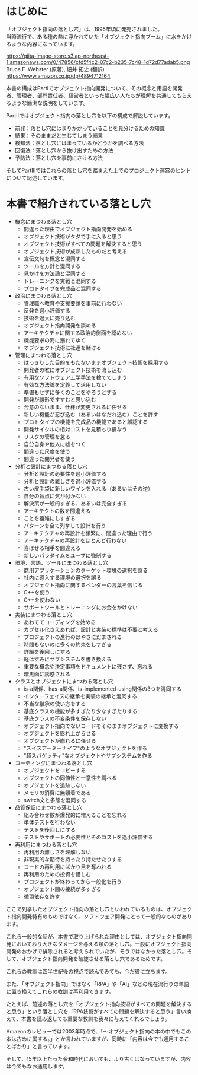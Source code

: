 # はじめに  
「オブジェクト指向の落とし穴」は、1995年頃に発売されました。  
当時流行で、ある種の熱に浮かれていた「オブジェクト指向ブーム」に水をかけるような内容になっています。  
  
https://qiita-image-store.s3.ap-northeast-1.amazonaws.com/0/47856/cfd5f4c2-07c2-b235-7c48-1d72d77adab5.png  
 Bruce F. Webster (原著), 細井 拓史 (翻訳)  
https://www.amazon.co.jp/dp/4894712164  
  
本書の構成はPartⅠでオブジェクト指向開発について、その概念と用語を開発者、管理者、部門責任者、経営者といった幅広い人たちが理解を共通してもらえるような簡潔な説明をしています。  
  
PartⅡではオブジェクト指向の落とし穴を以下の構成で解説しています。  
  
 - 前兆：落とし穴にはまりかかっていることを見分けるための知識  
 - 結果：そのままだと生じてしまう結果  
 - 検知法：落とし穴にはまっているかどうかを調べる方法  
 - 回復法：落とし穴から抜け出すための方法  
 - 予防法：落とし穴を事前にさける方法  
  
そしてPartⅢではこれらの落とし穴を踏まえた上でのプロジェクト運営のヒントについて記述しています。  
  
# 本書で紹介されている落とし穴  
  
 - 概念にまつわる落とし穴  
    - 間違った理由でオブジェクト指向開発を始める  
    - オブジェクト技術がタダで手に入ると思う  
    - オブジェクト技術がすべての問題を解決すると思う  
    - オブジェクト技術が成熟したものだと考える  
    - 宣伝文句を概念と混同する  
    - ツールを方針と混同する  
    - 見かけを方法論と混同する  
    - トレーニングを実戦と混同する  
    - プロトタイプを完成品と混同する  
 - 政治にまつわる落とし穴  
    - 管理職へ教育や支援要請を事前に行わない  
    - 反発を過小評価する  
    - 技術を過大に売り込む  
    - オブジェクト指向開発を崇める  
    - アーキテクチャに関する政治的側面を認めない  
    - 機能要求の海に溺れてゆく  
    - オブジェクト技術に社運を賭ける  
 - 管理にまつわる落とし穴  
    - はっきりした目的をもたないままオブジェクト技術を採用する  
    - 開発者の喉にオブジェクト技術を流し込む  
    - 有用なソフトウェア工学手法を捨ててしまう  
    - 有効な方法論を定義して活用しない  
    - 準備もせずに多くのことをやろうとする  
    - 開発が線形ですすむと思い込む  
    - 合意のないまま、仕様が変更されるに任せる  
    - 新しい機能が忍び込む（あるいはなだれ込む）ことを許す  
    - プロトタイプの機能を完成品の機能であると誤認する  
    - 開発サイクルの相対コストを見積もり損なう  
    - リスクの管理を怠る  
    - 自分自身や他人に嘘をつく  
    - 間違った尺度を使う  
    - 間違った開発者を使う  
 - 分析と設計にまつわる落とし穴  
    - 分析と設計の必要性を過小評価する  
    - 分析と設計の難しさを過小評価する  
    - 古い皮手袋に新しいワインを入れる（あるいはその逆）  
    - 自分の盲点に気が付かない  
    - 解決策が一般的すぎる、あるいは完全すぎる  
    - アーキテクトの数を間違える  
    - ことを複雑にしすぎる  
    - パターンを全て列挙して設計を行う  
    - アーキテクチャの再設計を頻繁に、間違った理由で行う  
    - アーキテクチャの再設計をほとんど行わない  
    - 喜ばせる相手を間違える  
    - 新しいパラダイムをユーザに強制する  
 - 環境、言語、ツールにまつわる落とし穴  
    - 商用アプリケーションのターゲット環境の選択を誤る  
    - 社内に導入する環境の選択を誤る  
    - オブジェクト指向に関するベンダーの言葉を信じる  
    - C++を使う  
    - C++を使わない  
    - サポートツールとトレーニングにお金をかけない  
 - 実装にまつわる落とし穴  
    - あわててコーディングを始める  
    - カプセル化さえあれば、設計と実装の標準は不要と考える  
    - プロジェクトの進行のはやさにだまされる  
    - 時間もないのに多くの約束をしすぎる  
    - 詳細を後回しにする  
    - 軽はずみにサブシステムを書き換える  
    - 重要な概念や決定事項をドキュメントに残さず、忘れる  
    - 暗黒面に誘惑される  
 - クラスとオブジェクトにまつわる落とし穴  
    - is-a関係、has-a関係、is-implemented-using関係の3つを混同する  
    - インターフェイスの継承を実装の継承と混同する  
    - 不当な継承の使い方をする  
    - 基底クラスの機能が多すぎたり少なすぎたりする  
    - 基底クラスの不変条件を保存しない  
    - オブジェクト指向でないコードをそのままオブジェクトに変換する  
    - オブジェクトを膨れ上がらせる  
    - オブジェクトが崩れるに任せる  
    - "スイスアーミーナイフ"のようなオブジェクトを作る  
    - "超スパゲッティ"なオブジェクトやサブシステムを作る  
 - コーディングにまつわる落とし穴  
    - オブジェクトをコピーする  
    - オブジェクトの同値性と一意性を調べる  
    - オブジェクトを追跡しない  
    - メモリの消費に無頓着である  
    - switch文と多態を混同する  
 - 品質保証にまつわる落とし穴  
    - 組み合わせ数が爆発的に増えることを忘れる  
    - 単体テストを行わない  
    - テストを後回しにする  
    - テストやサポートの必要性とそのコストを過小評価する  
 - 再利用にまつわる落とし穴  
    - 再利用の難しさを理解しない  
    - 非現実的な期待を持ったり持たせたりする  
    - コードの再利用にばかり目を奪われる  
    - 再利用のための投資を惜しむ  
    - プロジェクトが終わってから一般化を行う  
    - オブジェクト間の接続が多すぎる  
    - 循環依存を許す  
  
ここで列挙したオブジェクト指向の落とし穴といわれているものは、オブジェクト指向開発特有のものではなく、ソフトウェア開発にとって一般的なものがあります。  
  
これら一般的な話が、本書で取り上げられた理由としては、オブジェクト指向開発においており大きなダメージを与える類の落とし穴。一般にオブジェクト指向開発のおかげで排除されると考えられていたが、そうではなかった落とし穴。そして、オブジェクト指向開発を破綻させる落とし穴であるためです。  
  
これらの教訓は四半世紀後の視点で読んでみても、今だ役に立ちます。  
  
また、「オブジェクト指向」ではなく「RPA」や「AI」などの現在流行りの単語に置き換えてこれらの教訓は再利用できます。  
  
たとえば、前述の落とし穴を「オブジェクト指向技術がすべての問題を解決すると思う」という落とし穴を「RPA技術がすべての問題を解決すると思う」言い換えて、本書を読み返しても重要な教訓を我々に与えてくれるでしょう。  
  
Amazonのレビューでは2003年時点で、「～オブジェクト指向の本の中でもこの本は古めに属する。」とか言われていますが、同時に「内容は今でも通用することばかり」と言っています。  
  
そして、15年以上たった令和時代においても、より古くはなっていますが、内容は今でもなお通用します。  
